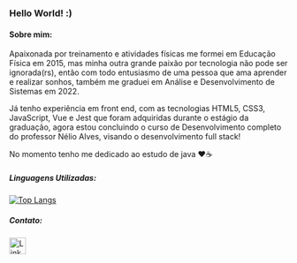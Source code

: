 ### Hello World! :) 
    
#### Sobre mim:

Apaixonada por treinamento e atividades físicas me formei em Educação Física em 2015, mas minha outra grande paixão por tecnologia não pode ser ignorada(rs), então com todo entusiasmo de uma pessoa que ama aprender e realizar sonhos, também me graduei em Análise e Desenvolvimento de Sistemas em 2022.


Já tenho experiência em front end, com as tecnologias HTML5, CSS3, JavaScript, Vue e Jest que foram adquiridas durante o estágio da graduação, agora estou concluindo o curso de Desenvolvimento completo do professor Nélio Alves, visando o desenvolvimento full stack! 

No momento tenho me dedicado ao estudo de java :hearts::coffee: 

##### Linguagens Utilizadas:

[![Top Langs](https://github-readme-stats.vercel.app/api/top-langs/?username=lucimararocha872&layout=compact)](https://github.com/anuraghazra/github-readme-stats)

##### Contato:

[<img src='https://img.shields.io/badge/LinkedIn-0077B5?style=for-the-badge&logo=linkedin&logoColor=white' alt='Linkedin' height='30'>](https://www.linkedin.com/in/lucimararocha872/)

<!--
**Lucimararocha872/Lucimararocha872** is a ✨ _special_ ✨ repository because its `README.md` (this file) appears on your GitHub profile.

Here are some ideas to get you started:

- 🔭 I’m currently working on ...
- 🌱 I’m currently learning ...
- 👯 I’m looking to collaborate on ...
- 🤔 I’m looking for help with ...
- 💬 Ask me about ...
- 📫 How to reach me: ...      
- 😄 Pronouns: ...
- ⚡ Fun fact: ...
-->
